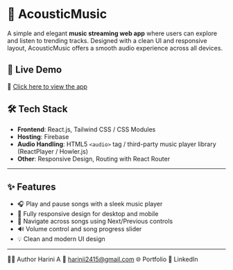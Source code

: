 # 🎵 AcousticMusic

A simple and elegant **music streaming web app** where users can explore and listen to trending tracks. Designed with a clean UI and responsive layout, AcousticMusic offers a smooth audio experience across all devices.

## 🚀 Live Demo

🔗 [Click here to view the app](https://acousticmusic.web.app)



## 🛠️ Tech Stack

- **Frontend**: React.js, Tailwind CSS / CSS Modules
- **Hosting**: Firebase
- **Audio Handling**: HTML5 `<audio>` tag / third-party music player library (ReactPlayer / Howler.js)
- **Other**: Responsive Design, Routing with React Router

---

## ✨ Features

- 🎧 Play and pause songs with a sleek music player  
- 📱 Fully responsive design for desktop and mobile  
- 🔄 Navigate across songs using Next/Previous controls  
- 🔊 Volume control and song progress slider  
- 💡 Clean and modern UI design

---

🧑‍💻 Author
Harini A
📧 harinii2415@gmail.com
🌐 Portfolio
💼 LinkedIn



